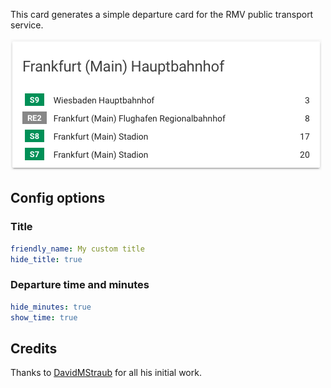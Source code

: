 This card generates a simple departure card for the RMV public transport service.

![example](example.png)

## Config options

### Title

```yaml
friendly_name: My custom title
hide_title: true
```

### Departure time and minutes

```yaml
hide_minutes: true
show_time: true
```

## Credits

Thanks to [DavidMStraub](https://github.com/DavidMStraub) for all his initial work.
